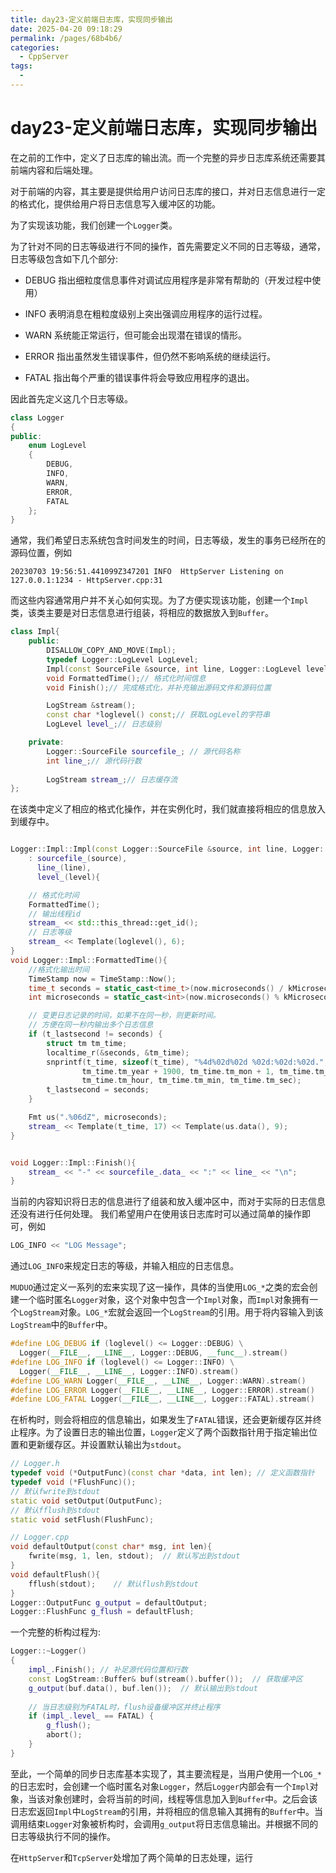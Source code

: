 ```yaml
---
title: day23-定义前端日志库，实现同步输出
date: 2025-04-20 09:18:29
permalink: /pages/68b4b6/
categories:
  - CppServer
tags:
  - 
---
```

# day23-定义前端日志库，实现同步输出

在之前的工作中，定义了日志库的输出流。而一个完整的异步日志库系统还需要其前端内容和后端处理。

对于前端的内容，其主要是提供给用户访问日志库的接口，并对日志信息进行一定的格式化，提供给用户将日志信息写入缓冲区的功能。

为了实现该功能，我们创建一个`Logger`类。

为了针对不同的日志等级进行不同的操作，首先需要定义不同的日志等级，通常，日志等级包含如下几个部分:
* DEBUG 指出细粒度信息事件对调试应用程序是非常有帮助的（开发过程中使用）

* INFO 表明消息在粗粒度级别上突出强调应用程序的运行过程。

* WARN 系统能正常运行，但可能会出现潜在错误的情形。

* ERROR 指出虽然发生错误事件，但仍然不影响系统的继续运行。

* FATAL 指出每个严重的错误事件将会导致应用程序的退出。

因此首先定义这几个日志等级。
```c++
class Logger
{
public:
    enum LogLevel
    {
        DEBUG,
        INFO,
        WARN,
        ERROR,
        FATAL
    };
}
```

通常，我们希望日志系统包含时间发生的时间，日志等级，发生的事务已经所在的源码位置，例如
```shell
20230703 19:56:51.441099Z347201 INFO  HttpServer Listening on 127.0.0.1:1234 - HttpServer.cpp:31
```
而这些内容通常用户并不关心如何实现。为了方便实现该功能，创建一个`Impl`类，该类主要是对日志信息进行组装，将相应的数据放入到`Buffer`。
```c++
class Impl{
    public:
        DISALLOW_COPY_AND_MOVE(Impl);
        typedef Logger::LogLevel LogLevel;
        Impl(const SourceFile &source, int line, Logger::LogLevel level);
        void FormattedTime();// 格式化时间信息
        void Finish();// 完成格式化，并补充输出源码文件和源码位置

        LogStream &stream();
        const char *loglevel() const;// 获取LogLevel的字符串
        LogLevel level_;// 日志级别

    private:
        Logger::SourceFile sourcefile_; // 源代码名称
        int line_;// 源代码行数
        
        LogStream stream_;// 日志缓存流
};
```
在该类中定义了相应的格式化操作，并在实例化时，我们就直接将相应的信息放入到缓存中。
```c++

Logger::Impl::Impl(const Logger::SourceFile &source, int line, Logger::LogLevel level)
    : sourcefile_(source),
      line_(line),
      level_(level){

    // 格式化时间
    FormattedTime();
    // 输出线程id
    stream_ << std::this_thread::get_id();
    // 日志等级
    stream_ << Template(loglevel(), 6);
}
void Logger::Impl::FormattedTime(){
    //格式化输出时间
    TimeStamp now = TimeStamp::Now();
    time_t seconds = static_cast<time_t>(now.microseconds() / kMicrosecond2Second);
    int microseconds = static_cast<int>(now.microseconds() % kMicrosecond2Second);

    // 变更日志记录的时间，如果不在同一秒，则更新时间。
    // 方便在同一秒内输出多个日志信息
    if (t_lastsecond != seconds) {
        struct tm tm_time;
        localtime_r(&seconds, &tm_time);
        snprintf(t_time, sizeof(t_time), "%4d%02d%02d %02d:%02d:%02d.",
                tm_time.tm_year + 1900, tm_time.tm_mon + 1, tm_time.tm_mday,
                tm_time.tm_hour, tm_time.tm_min, tm_time.tm_sec);
        t_lastsecond = seconds;
    }

    Fmt us(".%06dZ", microseconds);
    stream_ << Template(t_time, 17) << Template(us.data(), 9);
}


void Logger::Impl::Finish(){
    stream_ << "-" << sourcefile_.data_ << ":" << line_ << "\n";
}

```

当前的内容知识将日志的信息进行了组装和放入缓冲区中，而对于实际的日志信息还没有进行任何处理。 我们希望用户在使用该日志库时可以通过简单的操作即可，例如
```c++
LOG_INFO << "LOG Message";
```
通过`LOG_INFO`来规定日志的等级，并输入相应的日志信息。

`MUDUO`通过定义一系列的宏来实现了这一操作，具体的当使用`LOG_*`之类的宏会创建一个临时匿名`Logger`对象，这个对象中包含一个`Impl`对象，而`Impl`对象拥有一个`LogStream`对象。`LOG_*`宏就会返回一个`LogStream`的引用。用于将内容输入到该`LogStream`中的`Buffer`中。

```c++
#define LOG_DEBUG if (loglevel() <= Logger::DEBUG) \
  Logger(__FILE__, __LINE__, Logger::DEBUG, __func__).stream()
#define LOG_INFO if (loglevel() <= Logger::INFO) \
  Logger(__FILE__, __LINE__, Logger::INFO).stream()
#define LOG_WARN Logger(__FILE__, __LINE__, Logger::WARN).stream()
#define LOG_ERROR Logger(__FILE__, __LINE__, Logger::ERROR).stream()
#define LOG_FATAL Logger(__FILE__, __LINE__, Logger::FATAL).stream()
```

在析构时，则会将相应的信息输出，如果发生了`FATAL`错误，还会更新缓存区并终止程序。为了设置日志的输出位置，`Logger`定义了两个函数指针用于指定输出位置和更新缓存区。并设置默认输出为`stdout`。
```c++
// Logger.h
typedef void (*OutputFunc)(const char *data, int len); // 定义函数指针
typedef void (*FlushFunc)();
// 默认fwrite到stdout
static void setOutput(OutputFunc);
// 默认fflush到stdout
static void setFlush(FlushFunc);

// Logger.cpp
void defaultOutput(const char* msg, int len){
    fwrite(msg, 1, len, stdout);  // 默认写出到stdout
}
void defaultFlush(){
    fflush(stdout);    // 默认flush到stdout
}
Logger::OutputFunc g_output = defaultOutput;
Logger::FlushFunc g_flush = defaultFlush;
```

一个完整的析构过程为:
```c++
Logger::~Logger()
{
    impl_.Finish(); // 补足源代码位置和行数
    const LogStream::Buffer& buf(stream().buffer());  // 获取缓冲区
    g_output(buf.data(), buf.len());  // 默认输出到stdout
 
    // 当日志级别为FATAL时，flush设备缓冲区并终止程序
    if (impl_.level_ == FATAL) {
        g_flush();
        abort();
    }
}
```

至此，一个简单的同步日志库基本实现了，其主要流程是，当用户使用一个`LOG_*`的日志宏时，会创建一个临时匿名对象`Logger`，然后`Logger`内部会有一个`Impl`对象，当该对象创建时，会将当前的时间，线程等信息加入到`Buffer`中。之后会该日志宏返回`Impl`中`LogStream`的引用，并将相应的信息输入其拥有的`Buffer`中。当调用结束`Logger`对象被析构时，会调用`g_output`将日志信息输出。并根据不同的日志等级执行不同的操作。


在`HttpServer`和`TcpServer`处增加了两个简单的日志处理，运行